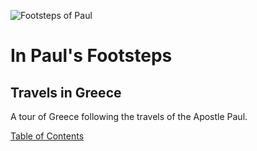 ![Footsteps of Paul](https://shrinking-world-media.sfo2.digitaloceanspaces.com/footsteps/Footsteps.1000.png)

# In Paul's Footsteps
## Travels in Greece

A tour of Greece following the travels of the Apostle Paul.

[Table of Contents](Index.md)


